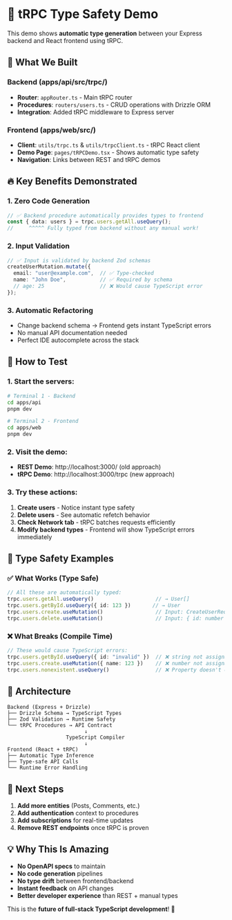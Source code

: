 # 🚀 tRPC Type Safety Demo

This demo shows **automatic type generation** between your Express backend and React frontend using tRPC.

## 🎯 What We Built

### Backend (apps/api/src/trpc/)
- **Router**: `appRouter.ts` - Main tRPC router
- **Procedures**: `routers/users.ts` - CRUD operations with Drizzle ORM
- **Integration**: Added tRPC middleware to Express server

### Frontend (apps/web/src/)
- **Client**: `utils/trpc.ts` & `utils/trpcClient.ts` - tRPC React client
- **Demo Page**: `pages/tRPCDemo.tsx` - Shows automatic type safety
- **Navigation**: Links between REST and tRPC demos

## 🔥 Key Benefits Demonstrated

### 1. **Zero Code Generation**
```typescript
// ✅ Backend procedure automatically provides types to frontend
const { data: users } = trpc.users.getAll.useQuery();
//     ^^^^^ Fully typed from backend without any manual work!
```

### 2. **Input Validation**
```typescript
// ✅ Input is validated by backend Zod schemas
createUserMutation.mutate({
  email: "user@example.com",  // ✅ Type-checked
  name: "John Doe",           // ✅ Required by schema
  // age: 25                  // ❌ Would cause TypeScript error
});
```

### 3. **Automatic Refactoring**
- Change backend schema → Frontend gets instant TypeScript errors
- No manual API documentation needed
- Perfect IDE autocomplete across the stack

## 🧪 How to Test

### 1. Start the servers:
```bash
# Terminal 1 - Backend
cd apps/api
pnpm dev

# Terminal 2 - Frontend  
cd apps/web
pnpm dev
```

### 2. Visit the demo:
- **REST Demo**: http://localhost:3000/ (old approach)
- **tRPC Demo**: http://localhost:3000/trpc (new approach)

### 3. Try these actions:
1. **Create users** - Notice instant type safety
2. **Delete users** - See automatic refetch behavior
3. **Check Network tab** - tRPC batches requests efficiently
4. **Modify backend types** - Frontend will show TypeScript errors immediately

## 🎯 Type Safety Examples

### ✅ What Works (Type Safe)
```typescript
// All these are automatically typed:
trpc.users.getAll.useQuery()                    // → User[]
trpc.users.getById.useQuery({ id: 123 })       // → User
trpc.users.create.useMutation()                 // Input: CreateUserRequest
trpc.users.delete.useMutation()                 // Input: { id: number }
```

### ❌ What Breaks (Compile Time)
```typescript
// These would cause TypeScript errors:
trpc.users.getById.useQuery({ id: "invalid" })  // ❌ string not assignable to number
trpc.users.create.useMutation({ name: 123 })    // ❌ number not assignable to string
trpc.users.nonexistent.useQuery()               // ❌ Property doesn't exist
```

## 🔧 Architecture

```
Backend (Express + Drizzle)
├── Drizzle Schema → TypeScript Types
├── Zod Validation → Runtime Safety  
└── tRPC Procedures → API Contract
                         ↓
                   TypeScript Compiler
                         ↓
Frontend (React + tRPC)
├── Automatic Type Inference
├── Type-safe API Calls
└── Runtime Error Handling
```

## 🚀 Next Steps

1. **Add more entities** (Posts, Comments, etc.)
2. **Add authentication** context to procedures
3. **Add subscriptions** for real-time updates
4. **Remove REST endpoints** once tRPC is proven

## 💡 Why This Is Amazing

- **No OpenAPI specs** to maintain
- **No code generation** pipelines
- **No type drift** between frontend/backend
- **Instant feedback** on API changes
- **Better developer experience** than REST + manual types

This is the **future of full-stack TypeScript development**! 🎉
